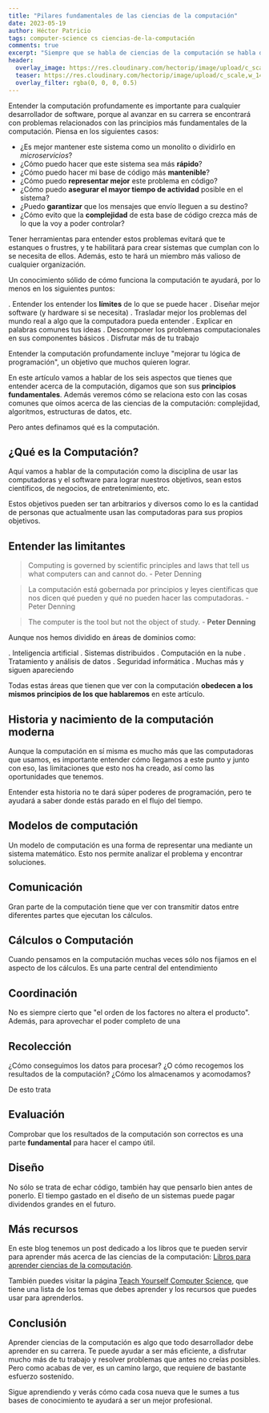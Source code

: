 ```yaml
---
title: "Pilares fundamentales de las ciencias de la computación"
date: 2023-05-19
author: Héctor Patricio
tags: computer-science cs ciencias-de-la-computación
comments: true
excerpt: "Siempre que se habla de ciencias de la computación se habla de complejidad, algoritmos, etc. Pero hay cosas más importantes que tenemos que comprender."
header:
  overlay_image: https://res.cloudinary.com/hectorip/image/upload/c_scale,w_1400/v1684557119/IMG_3866_xtomdi.jpg
  teaser: https://res.cloudinary.com/hectorip/image/upload/c_scale,w_1400/v1684557119/IMG_3866_xtomdi.jpg
  overlay_filter: rgba(0, 0, 0, 0.5)
---
```


Entender la computación profundamente es importante para cualquier desarrollador de software, porque al avanzar en su carrera se encontrará con problemas relacionados con las principios más fundamentales de la computación. Piensa en los siguientes casos:

- ¿Es mejor mantener este sistema como un monolito o dividirlo en _microservicios_?
- ¿Cómo puedo hacer que este sistema sea más **rápido**?
- ¿Cómo puedo hacer mi base de código más **mantenible**?
- ¿Cómo puedo **representar mejor** este problema en código?
- ¿Cómo puedo **asegurar el mayor tiempo de actividad** posible en el sistema?
- ¿Puedo **garantizar** que los mensajes que envío lleguen a su destino?
- ¿Cómo evito que la **complejidad** de esta base de código crezca más de lo que la voy a poder controlar?

Tener herramientas para entender estos problemas evitará que te estanques o frustres, y te habilitará para crear sistemas que cumplan con lo se necesita de ellos. Además, esto te hará un miembro más valioso de cualquier organización.

Un conocimiento sólido de cómo funciona la computación te ayudará, por lo menos en los siguientes puntos:

 . Entender los entender los **límites** de lo que se puede hacer
 . Diseñar mejor software (y hardware si se necesita)
 . Trasladar mejor los problemas del mundo real a algo que la computadora pueda entender
 . Explicar en palabras comunes tus ideas
 . Descomponer los problemas computacionales en sus componentes básicos
 . Disfrutar más de tu trabajo

Entender la computación profundamente incluye "mejorar tu lógica de programación", un objetivo que muchos quieren lograr.

En este artículo vamos a hablar de los seis aspectos que tienes que entender acerca de la computación, digamos que son sus **principios fundamentales**. Además veremos cómo se relaciona esto con las cosas comunes que oímos acerca de las ciencias de la computación: complejidad, algoritmos, estructuras de datos, etc.

Pero antes definamos qué es la computación.

## ¿Qué es la Computación?

Aquí vamos a hablar de la computación como la disciplina de usar las computadoras y el software para lograr nuestros objetivos, sean estos científicos, de negocios, de entretenimiento, etc.

Estos objetivos pueden ser tan arbitrarios y diversos como lo es la cantidad de personas que actualmente usan las computadoras para sus propios objetivos.

## Entender las limitantes

> Computing is governed by scientific principles and laws that tell us what computers can and cannot do. - Peter Denning

> La computación está gobernada por principios y leyes científicas que nos dicen qué pueden y qué no pueden hacer las computadoras. - Peter Denning

> The computer is the tool but not the object of study. - **Peter Denning**

Aunque nos hemos dividido en áreas de dominios como:

. Inteligencia artificial
. Sistemas distribuidos
. Computación en la nube
. Tratamiento y análisis de datos
. Seguridad informática
. Muchas más y siguen apareciendo

Todas estas áreas que tienen que ver con la computación **obedecen a los mismos principios de los que hablaremos** en este artículo.

## Historia y nacimiento de la computación moderna

Aunque la computación en sí misma es mucho más que las computadoras que usamos, es importante entender cómo llegamos a este punto y junto con eso, las limitaciones que esto nos ha creado, así como las oportunidades que tenemos.

Entender esta historia no te dará súper poderes de programación, pero te ayudará a saber donde estás parado en el flujo del tiempo.

## Modelos de computación

Un modelo de computación es una forma de representar una  mediante un sistema matemático. Esto nos permite analizar el problema y encontrar soluciones.

## Comunicación

Gran parte de la computación tiene que ver con transmitir datos entre diferentes partes que ejecutan los cálculos.

## Cálculos o Computación

Cuando pensamos en la computación muchas veces sólo nos fijamos en el aspecto de los cálculos. Es una parte central del entendimiento

## Coordinación

No es siempre cierto que "el orden de los factores no altera el producto". Además, para aprovechar el poder completo de una

## Recolección

¿Cómo conseguimos los datos para procesar? ¿O cómo recogemos los resultados de la computación? ¿Cómo los almacenamos y acomodamos?

De esto trata

## Evaluación

Comprobar que los resultados de la computación son correctos es una parte **fundamental** para hacer el campo útil.

## Diseño

No sólo se trata de echar código, también hay que pensarlo bien antes de ponerlo. El tiempo gastado en el diseño de un sistemas puede pagar dividendos grandes en el futuro.

## Más recursos

En  este blog tenemos un post dedicado a los libros que te pueden servir para aprender más acerca de las ciencias de la computación: [Libros para aprender ciencias de la computación](https://blog.thedojo.mx/2023/05/13/libros-que-todo-desarrollador-de-software-deberia-leer-cs.html).

También puedes visitar la página [Teach Yourself Computer Science](https://teachyourselfcs.com/), que tiene una lista de los temas que debes aprender y los recursos que puedes usar para aprenderlos.

## Conclusión

Aprender ciencias de la computación es algo que todo desarrollador debe aprender en su carrera. Te puede ayudar a ser más eficiente, a disfrutar mucho más de tu trabajo y resolver problemas que antes no creías posibles. Pero como acabas de ver, es un camino largo, que requiere de bastante esfuerzo sostenido.

Sigue aprendiendo y verás cómo cada cosa nueva que le sumes a tus bases de conocimiento te ayudará a ser un mejor profesional.
